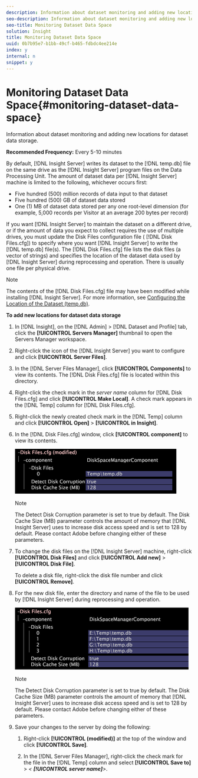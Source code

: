 ```yaml
---
description: Information about dataset monitoring and adding new locations for dataset data storage.
seo-description: Information about dataset monitoring and adding new locations for dataset data storage.
seo-title: Monitoring Dataset Data Space
solution: Insight
title: Monitoring Dataset Data Space
uuid: 0b7b95e7-b1bb-49cf-b465-fdbdc4ee214e
index: y
internal: n
snippet: y
---
```


# Monitoring Dataset Data Space{#monitoring-dataset-data-space}

Information about dataset monitoring and adding new locations for dataset data storage.

 **Recommended Frequency:** Every 5-10 minutes

By default, [!DNL Insight Server] writes its dataset to the [!DNL temp.db] file on the same drive as the [!DNL Insight Server] program files on the Data Processing Unit. The amount of dataset data per [!DNL Insight Server] machine is limited to the following, whichever occurs first:

* Five hundred (500) million records of data input to that dataset 
* Five hundred (500) GB of dataset data stored 
* One (1) MB of dataset data stored per any one root-level dimension (for example, 5,000 records per Visitor at an average 200 bytes per record)

If you want [!DNL Insight Server] to maintain the dataset on a different drive, or if the amount of data you expect to collect requires the use of multiple drives, you must update the Disk Files configuration file ( [!DNL Disk Files.cfg]) to specify where you want [!DNL Insight Server] to write the [!DNL temp.db] file(s). The [!DNL Disk Files.cfg] file lists the disk files (a vector of strings) and specifies the location of the dataset data used by [!DNL Insight Server] during reprocessing and operation. There is usually one file per physical drive.

>[!NOTE]
>
>The contents of the [!DNL Disk Files.cfg] file may have been modified while installing [!DNL Insight Server]. For more information, see [Configuring the Location of the Dataset (temp.db)](../../../../home/c-inst-svr/c-install-ins-svr/t-install-proc-inst-svr-dpu/t-cfg-loc-dtst.md#task-f645eefecb154e679acbb480a07c1f0e).

**To add new locations for dataset data storage** 

1. In [!DNL Insight], on the [!DNL Admin] > [!DNL Dataset and Profile] tab, click the **[!UICONTROL Servers Manager]** thumbnail to open the Servers Manager workspace.
1. Right-click the icon of the [!DNL Insight Server] you want to configure and click **[!UICONTROL Server Files]**.
1. In the [!DNL Server Files Manager], click **[!UICONTROL Components]** to view its contents. The [!DNL Disk Files.cfg] file is located within this directory.
1. Right-click the check mark in the *server name* column for [!DNL Disk Files.cfg] and click **[!UICONTROL Make Local]**. A check mark appears in the [!DNL Temp] column for [!DNL Disk Files.cfg].
1. Right-click the newly created check mark in the [!DNL Temp] column and click **[!UICONTROL Open]** > **[!UICONTROL in Insight]**.
1. In the [!DNL Disk Files.cfg] window, click **[!UICONTROL component]** to view its contents.

   ![Step Info](assets/cfg_diskfiles_examplevalues.png)

   >[!NOTE]
   >
   >The Detect Disk Corruption parameter is set to true by default. The Disk Cache Size (MB) parameter controls the amount of memory that [!DNL Insight Server] uses to increase disk access speed and is set to 128 by default. Please contact Adobe before changing either of these parameters.

1. To change the disk files on the [!DNL Insight Server] machine, right-click **[!UICONTROL Disk Files]** and click **[!UICONTROL Add new]** > **[!UICONTROL Disk File]**.

   To delete a disk file, right-click the disk file number and click **[!UICONTROL Remove]**. 

1. For the new disk file, enter the directory and name of the file to be used by [!DNL Insight Server] during reprocessing and operation.

   ![Step Info](assets/cfg_diskfiles_exampleNewValues.png)

   >[!NOTE]
   >
   >The Detect Disk Corruption parameter is set to true by default. The Disk Cache Size (MB) parameter controls the amount of memory that [!DNL Insight Server] uses to increase disk access speed and is set to 128 by default. Please contact Adobe before changing either of these parameters.

1. Save your changes to the server by doing the following:

    1. Right-click **[!UICONTROL (modified)]** at the top of the window and click **[!UICONTROL Save]**. 
    
    1. In the [!DNL Server Files Manager], right-click the check mark for the file in the [!DNL Temp] column and select **[!UICONTROL Save to]** > *< **[!UICONTROL server name]**>*.

